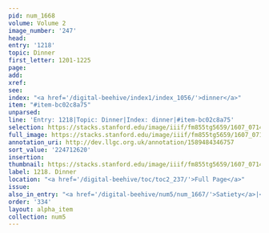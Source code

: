 ```yaml
---
pid: num_1668
volume: Volume 2
image_number: '247'
head:
entry: '1218'
topic: Dinner
first_letter: 1201-1225
page:
add:
xref:
see:
index: "<a href='/digital-beehive/index1/index_1056/'>dinner</a>"
item: "#item-bc02c8a75"
unparsed:
line: 'Entry: 1218|Topic: Dinner|Index: dinner|#item-bc02c8a75'
selection: https://stacks.stanford.edu/image/iiif/fm855tg5659/1607_0714/416,2620,2849,294/full/0/default.jpg
full_image: https://stacks.stanford.edu/image/iiif/fm855tg5659/1607_0714/full/full/0/default.jpg
annotation_uri: http://dev.llgc.org.uk/annotation/1589484346757
sort_value: '224712620'
insertion:
thumbnail: https://stacks.stanford.edu/image/iiif/fm855tg5659/1607_0714/416,2620,600,180/250,/0/default.jpg
label: 1218. Dinner
location: "<a href='/digital-beehive/toc/toc2_237/'>Full Page</a>"
issue:
also_in_entry: "<a href='/digital-beehive/num5/num_1667/'>Satiety</a>|<a href='/digital-beehive/num5/num_1669/'>Break-fast</a>"
order: '334'
layout: alpha_item
collection: num5
---
```

